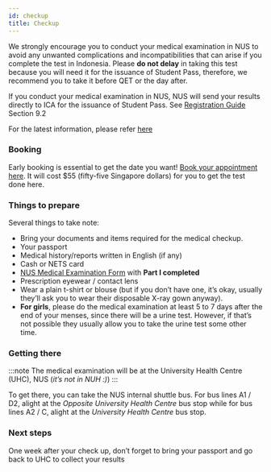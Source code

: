 ```yaml
---
id: checkup
title: Checkup
---
```


We strongly encourage you to conduct your medical examination in NUS to avoid any unwanted complications and incompatibilities that can arise if you complete the test in Indonesia. Please **do not delay** in taking this test because you will need it for the issuance of Student Pass, therefore, we recommend you to take it before QET or the day after.

If you conduct your medical examination in NUS, NUS will send your results directly to ICA for the issuance of Student Pass. See [Registration Guide](http://www.nus.edu.sg/registrar/info/info/Registration-Guide-for-Undergraduate-Students.pdf) Section 9.2 

For the latest information, please refer [here](http://www.nus.edu.sg/uhc/general-health/medical-examination/pre-admission/pre-admission-medical-exam)

### Booking 
Early booking is essential to get the date you want! [Book your appointment here](https://www.gevme.com/nus-pre-admission-medical-examination2). It will cost $55 (fifty-five Singapore dollars) for you to get the test done here.

### Things to prepare
Several things to take note: 
- Bring your documents and items required for the medical checkup. 
- Your passport
- Medical history/reports written in English (if any)
- Cash or NETS card
- [NUS Medical Examination Form](http://www.nus.edu.sg/uhc/docs/default-source/default-document-library/undergraduate.pdf?sfvrsn=62ea6b98_2) with **Part I completed**
- Prescription eyewear / contact lens
- Wear a plain t-shirt or blouse (but if you don’t have one, it’s okay, usually they’ll ask you to wear their disposable X-ray gown anyway).
- **For girls**, please do the medical examination at least 5 to 7 days after the end of your menses, since there will be a urine test. However, if that’s not possible they usually allow you to take the urine test some other time.

### Getting there
:::note
The medical examination will be at the University Health Centre (UHC), NUS (_it’s not in NUH :)_) 
:::

To get there, you can take the NUS internal shuttle bus. For bus lines A1 / D2, alight at the _Opposite University Health Centre_ bus stop while for bus lines A2 / C, alight at the _University Health Centre_ bus stop.

### Next steps

One week after your check up, don’t forget to bring your passport and go back to UHC to collect your results                                  
<!--stackedit_data:
eyJoaXN0b3J5IjpbLTEzMjA0NzUzNDddfQ==
-->